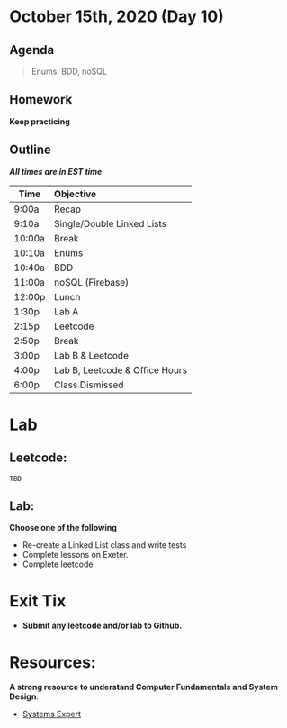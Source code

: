 # October 15th, 2020 (Day 10)

## Agenda
> Enums, BDD, noSQL

## Homework 
**Keep practicing**

## Outline
_**All times are in EST time**_

| Time   | Objective                        |
| -------|:---------------------------------|
| 9:00a  | Recap                            |
| 9:10a  | Single/Double Linked Lists       |
| 10:00a | Break                            |
| 10:10a | Enums                            |
| 10:40a | BDD                              |
| 11:00a | noSQL  (Firebase)                |
| 12:00p | Lunch                            |
| 1:30p  | Lab A                            | 
| 2:15p  | Leetcode                         |
| 2:50p  | Break                            |
| 3:00p  | Lab B & Leetcode                 |
| 4:00p  | Lab B, Leetcode & Office Hours   |
| 6:00p  | Class Dismissed                  |

# Lab
  ## Leetcode:

    TBD

  ## Lab:
   **Choose one of the following**
  - Re-create a Linked List class and write tests
  - Complete lessons on Exeter.
  - Complete leetcode

# Exit Tix 
  - **Submit any leetcode and/or lab to Github.**

# Resources:
**A strong resource to understand Computer Fundamentals and System Design**:
- [Systems Expert](https://www.algoexpert.io/systems/product)